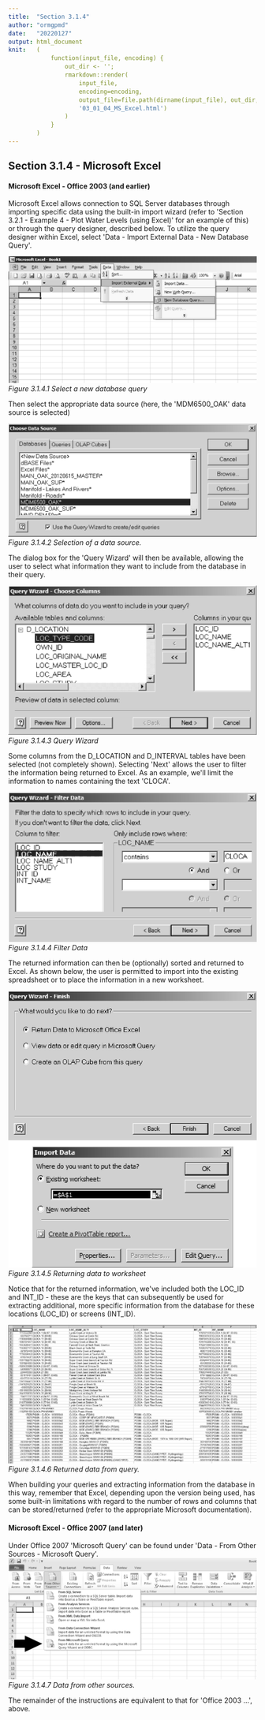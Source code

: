 ```yaml
---
title:  "Section 3.1.4"
author: "ormgpmd"
date:   "20220127"
output: html_document
knit:   (
            function(input_file, encoding) {
                out_dir <- '';
                rmarkdown::render(
                    input_file,
                    encoding=encoding,
                    output_file=file.path(dirname(input_file), out_dir,
                    '03_01_04_MS_Excel.html')
                )
            }
        )
---
```


## Section 3.1.4 - Microsoft Excel

#### Microsoft Excel - Office 2003 (and earlier)

Microsoft Excel allows connection to SQL Server databases through importing specific data using the built-in import wizard (refer to 'Section 3.2.1 - Example 4 - Plot Water Levels (using Excel)' for an example of this) or through the query designer, described below.  To utilize the query designer within Excel, select 'Data - Import External Data - New Database Query'.

![Figure 3.1.4.1 Select a new database query](f03_01_04_01.jpg)
*Figure 3.1.4.1 Select a new database query*

Then select the appropriate data source (here, the 'MDM6500_OAK' data source is selected)

![Figure 3.1.4.2 Selection of a data source](f03_01_04_02.jpg)
*Figure 3.1.4.2 Selection of a data source.*

The dialog box for the 'Query Wizard' will then be available, allowing the user to select what information they want to include from the database in their query.  

![Figure 3.1.4.3 Query Wizard](f03_01_04_03.jpg)
*Figure 3.1.4.3 Query Wizard*

Some columns from the D_LOCATION and D_INTERVAL tables have been selected (not completely shown).  Selecting 'Next' allows the user to filter the information being returned to Excel.  As an example, we'll limit the information to names containing the text 'CLOCA'.

![Figure 3.1.4.4 Filter Data](f03_01_04_04.jpg)
*Figure 3.1.4.4 Filter Data*

The returned information can then be (optionally) sorted and returned to Excel.  As shown below, the user is permitted to import into the existing spreadsheet or to place the information in a new worksheet.

![Figure 3.1.4.5 Returning data to worksheet](f03_01_04_05.jpg)
*Figure 3.1.4.5 Returning data to worksheet*

Notice that for the returned information, we've included both the LOC_ID and INT_ID - these are the keys that can subsequently be used for extracting additional, more specific information from the database for these locations (LOC_ID) or screens (INT_ID).

![Figure 3.1.4.6 Returned data from query](f03_01_04_06.jpg)
*Figure 3.1.4.6 Returned data from query.*

When building your queries and extracting information from the database in this way, remember that Excel, depending upon the version being used, has some built-in limitations with regard to the number of rows and columns that can be stored/returned (refer to the appropriate Microsoft documentation).

#### Microsoft Excel - Office 2007 (and later)

Under Office 2007 'Microsoft Query' can be found under 'Data - From Other Sources - Microsoft Query'.  
![Figure 3.1.4.7 Data from other sources](f03_01_04_07.jpg)
*Figure 3.1.4.7 Data from other sources.*

The remainder of the instructions are equivalent to that for 'Office 2003 ...', above.

